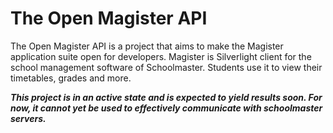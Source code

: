 The Open Magister API
=================

The Open Magister API is a project that aims to make the Magister application suite open for developers. Magister is Silverlight client for the school management software of Schoolmaster. Students use it to view their timetables, grades and more.

***This project is in an active state and is expected to yield results soon. For now, it cannot yet be used to effectively communicate with schoolmaster servers.***
